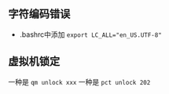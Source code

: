 ## 字符编码错误
- .bashrc中添加 `export LC_ALL="en_US.UTF-8"` 
## 虚拟机锁定
一种是 `qm unlock xxx`
一种是 `pct unlock 202`